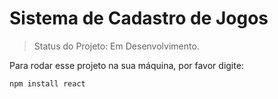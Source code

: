 <h1>Sistema de Cadastro de Jogos</h1>

> Status do Projeto: Em Desenvolvimento.

Para rodar esse projeto na sua máquina, por favor digite:
```
npm install react
```
